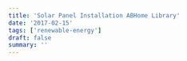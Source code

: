 ```yaml
---
title: 'Solar Panel Installation ABHome Library'
date: '2017-02-15'
tags: ['renewable-energy']
draft: false
summary: ''
---
```


